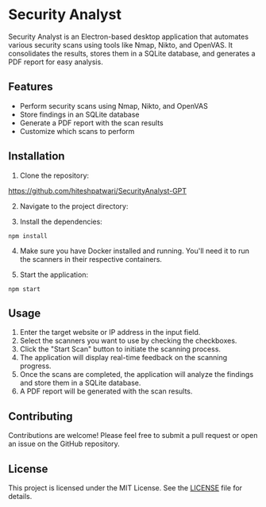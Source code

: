# Security Analyst

Security Analyst is an Electron-based desktop application that automates various security scans using tools like Nmap, Nikto, and OpenVAS. It consolidates the results, stores them in a SQLite database, and generates a PDF report for easy analysis.

## Features

- Perform security scans using Nmap, Nikto, and OpenVAS
- Store findings in an SQLite database
- Generate a PDF report with the scan results
- Customize which scans to perform

## Installation

1. Clone the repository:

https://github.com/hiteshpatwari/SecurityAnalyst-GPT


2. Navigate to the project directory:


3. Install the dependencies:

```npm install```


4. Make sure you have Docker installed and running. You'll need it to run the scanners in their respective containers.

5. Start the application:

```npm start```


## Usage

1. Enter the target website or IP address in the input field.
2. Select the scanners you want to use by checking the checkboxes.
3. Click the "Start Scan" button to initiate the scanning process.
4. The application will display real-time feedback on the scanning progress.
5. Once the scans are completed, the application will analyze the findings and store them in a SQLite database.
6. A PDF report will be generated with the scan results.

## Contributing

Contributions are welcome! Please feel free to submit a pull request or open an issue on the GitHub repository.

## License

This project is licensed under the MIT License. See the [LICENSE](LICENSE) file for details.

